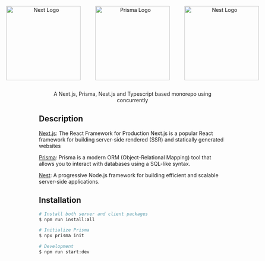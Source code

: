 <p align="center" style="width: 100%; display: inline-flex; justify-content: center; align-items: center; gap: 40px;">
<a href="http://nextjs.com/" target="blank">
    <img src="https://cdn.jsdelivr.net/gh/devicons/devicon@latest/icons/nextjs/nextjs-original-wordmark.svg" width="200" alt="Next Logo" />
</a>
<a href="http://prisma.io/" target="blank">
    <img src="https://cdn.jsdelivr.net/gh/devicons/devicon@latest/icons/prisma/prisma-original-wordmark.svg" width="200" alt="Prisma Logo" />
</a>
<a href="http://nestjs.com/" target="blank">   
    <img src="https://cdn.jsdelivr.net/gh/devicons/devicon@latest/icons/nestjs/nestjs-original-wordmark.svg" width="200" alt="Nest Logo" />
</a>
</p>

<p align="center">A Next.js, Prisma, Nest.js and Typescript based monorepo using concurrently</p>

## Description

[Next.js](https://nextjs.org): The React Framework for Production
Next.js is a popular React framework for building server-side rendered (SSR) and statically generated websites

[Prisma](https://prisma.io):
Prisma is a modern ORM (Object-Relational Mapping) tool that allows you to interact with
databases using a SQL-like syntax.

[Nest](https://nestjs.com): A progressive Node.js framework for building efficient and scalable server-side applications.

## Installation

```bash
# Install both server and client packages
$ npm run install:all

# Initialize Prisma
$ npx prisma init

# Development
$ npm run start:dev

```
